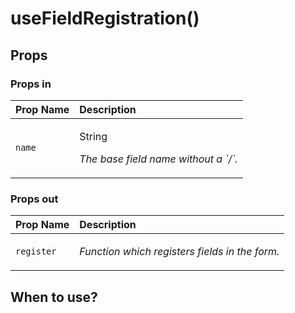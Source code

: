 # useFieldRegistration\(\)



## Props

### Props in

<table>
  <thead>
    <tr>
      <th style="text-align:left">Prop Name</th>
      <th style="text-align:left">Description</th>
    </tr>
  </thead>
  <tbody>
    <tr>
      <td style="text-align:left"><code>name</code>
      </td>
      <td style="text-align:left">
        <p>String</p>
        <p><em>The base field name without a `/`.</em></p>
      </td>
    </tr>
  </tbody>
</table>

### Props out

<table>
  <thead>
    <tr>
      <th style="text-align:left">Prop Name</th>
      <th style="text-align:left">Description</th>
    </tr>
  </thead>
  <tbody>
    <tr>
      <td style="text-align:left"><code>register</code>
      </td>
      <td style="text-align:left">
        <p><em>Function which registers fields in the form.</em></p>
      </td>
    </tr>
  </tbody>
</table>

## When to use?

